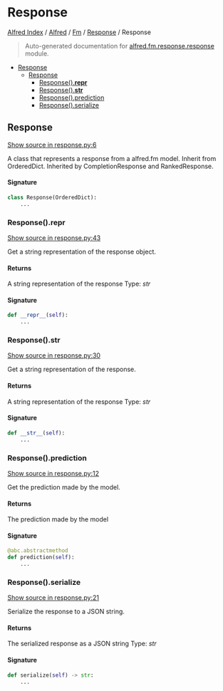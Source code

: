 # Response

[Alfred Index](../../../README.md#alfred-index) /
[Alfred](../../index.md#alfred) /
[Fm](../index.md#fm) /
[Response](./index.md#response) /
Response

> Auto-generated documentation for [alfred.fm.response.response](../../../../alfred/fm/response/response.py) module.

- [Response](#response)
  - [Response](#response-1)
    - [Response().__repr__](#response()__repr__)
    - [Response().__str__](#response()__str__)
    - [Response().prediction](#response()prediction)
    - [Response().serialize](#response()serialize)

## Response

[Show source in response.py:6](../../../../alfred/fm/response/response.py#L6)

A class that represents a response from a alfred.fm model.
Inherit from OrderedDict.
Inherited by CompletionResponse and RankedResponse.

#### Signature

```python
class Response(OrderedDict):
    ...
```

### Response().__repr__

[Show source in response.py:43](../../../../alfred/fm/response/response.py#L43)

Get a string representation of the response object.

#### Returns

A string representation of the response
Type: *str*

#### Signature

```python
def __repr__(self):
    ...
```

### Response().__str__

[Show source in response.py:30](../../../../alfred/fm/response/response.py#L30)

Get a string representation of the response.

#### Returns

A string representation of the response
Type: *str*

#### Signature

```python
def __str__(self):
    ...
```

### Response().prediction

[Show source in response.py:12](../../../../alfred/fm/response/response.py#L12)

Get the prediction made by the model.

#### Returns

The prediction made by the model

#### Signature

```python
@abc.abstractmethod
def prediction(self):
    ...
```

### Response().serialize

[Show source in response.py:21](../../../../alfred/fm/response/response.py#L21)

Serialize the response to a JSON string.

#### Returns

The serialized response as a JSON string
Type: *str*

#### Signature

```python
def serialize(self) -> str:
    ...
```